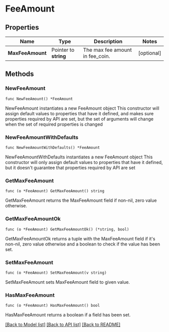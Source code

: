 # FeeAmount

## Properties

Name | Type | Description | Notes
------------ | ------------- | ------------- | -------------
**MaxFeeAmount** | Pointer to **string** | The max fee amount in fee_coin. | [optional] 

## Methods

### NewFeeAmount

`func NewFeeAmount() *FeeAmount`

NewFeeAmount instantiates a new FeeAmount object
This constructor will assign default values to properties that have it defined,
and makes sure properties required by API are set, but the set of arguments
will change when the set of required properties is changed

### NewFeeAmountWithDefaults

`func NewFeeAmountWithDefaults() *FeeAmount`

NewFeeAmountWithDefaults instantiates a new FeeAmount object
This constructor will only assign default values to properties that have it defined,
but it doesn't guarantee that properties required by API are set

### GetMaxFeeAmount

`func (o *FeeAmount) GetMaxFeeAmount() string`

GetMaxFeeAmount returns the MaxFeeAmount field if non-nil, zero value otherwise.

### GetMaxFeeAmountOk

`func (o *FeeAmount) GetMaxFeeAmountOk() (*string, bool)`

GetMaxFeeAmountOk returns a tuple with the MaxFeeAmount field if it's non-nil, zero value otherwise
and a boolean to check if the value has been set.

### SetMaxFeeAmount

`func (o *FeeAmount) SetMaxFeeAmount(v string)`

SetMaxFeeAmount sets MaxFeeAmount field to given value.

### HasMaxFeeAmount

`func (o *FeeAmount) HasMaxFeeAmount() bool`

HasMaxFeeAmount returns a boolean if a field has been set.


[[Back to Model list]](../README.md#documentation-for-models) [[Back to API list]](../README.md#documentation-for-api-endpoints) [[Back to README]](../README.md)


